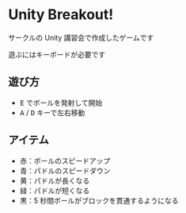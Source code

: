 # Unity Breakout!

サークルの Unity 講習会で作成したゲームです

遊ぶにはキーボードが必要です

## 遊び方

- <kbd>E</kbd> でボールを発射して開始
- <kbd>A</kbd> / <kbd>D</kbd> キーで左右移動

## アイテム

- 赤：ボールのスピードアップ
- 青：パドルのスピードダウン
- 黄：パドルが長くなる
- 緑：パドルが短くなる
- 黒：5 秒間ボールがブロックを貫通するようになる
